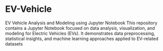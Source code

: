 # EV-Vehicle
 EV Vehicle Analysis and Modeling using Jupyter Notebook This repository contains a Jupyter Notebook focused on data analysis, visualization, and modeling for Electric Vehicles (EVs). It demonstrates data preprocessing, statistical insights, and machine learning approaches applied to EV-related datasets
